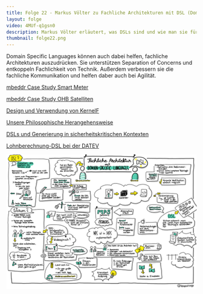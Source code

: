 ```yaml
---
title: Folge 22 - Markus Völter zu Fachliche Architekturen mit DSL (Domain Specific Languages)
layout: folge
video: 4MUf-q1gsn0
description: Markus Völter erläutert, was DSLs sind und wie man sie für die fachliche Architektur nutzen kann.
thumbnail: folge22.png
---
```


Domain Specific Languages können auch dabei helfen, fachliche
Architekturen auszudrücken. Sie unterstützen Separation of Concerns
und entkoppeln Fachlichkeit von Technik. Außerdem verbessern  sie die
fachliche Kommunikation und helfen daber auch bei Agilität.

[mbeddr Case Study Smart Meter](http://voelter.de/data/pub/mbeddr-cs-oopsla2015-preprint.pdf)

[mbeddr Case Study OHB Satelliten](http://mbeddr.com/files/dasia_wortmann.pdf)

[Design und Verwendung von KernelF](http://mbeddr.com/files/dasia_wortmann.pdf)

[Unsere Philosophische Herangehensweise](http://voelter.de/data/pub/markusvoelter-ISOLA2018-final.pdf)

[DSLs und Generierung in sicherheitskritischen Kontexten](http://voelter.de/data/pub/MPS-in-Safety-1.0.pdf)

[Lohnberechnung-DSL bei der DATEV](http://voelter.de/data/pub/voelterEtAl_DSLForPayrollCalc.pdf)

![Sketchnote](folge22.png "Sketchnote")
